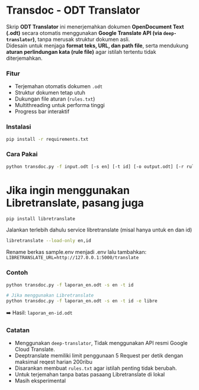 # Transdoc - ODT Translator

Skrip **ODT Translator** ini menerjemahkan dokumen **OpenDocument Text (.odt)** secara otomatis menggunakan **Google Translate API (via `deep-translator`)**, tanpa merusak struktur dokumen asli.  
Didesain untuk menjaga **format teks, URL, dan path file**, serta mendukung **aturan perlindungan kata (rule file)** agar istilah tertentu tidak diterjemahkan.

### Fitur
- Terjemahan otomatis dokumen `.odt`
- Struktur dokumen tetap utuh
- Dukungan file aturan (`rules.txt`)
- Multithreading untuk performa tinggi
- Progress bar interaktif

### Instalasi
```bash
pip install -r requirements.txt
```

### Cara Pakai
```bash
python transdoc.py -f input.odt [-s en] [-t id] [-o output.odt] [-r rules.txt] [-e engine-translate]
```

# Jika ingin menggunakan Libretranslate, pasang juga
```bash
pip install libretranslate
```

Jalankan terlebih dahulu service libretranslate (misal hanya untuk en dan id)
```bash
libretranslate --load-only en,id
```
Rename berkas sample.env menjadi .env lalu tambahkan: 
`LIBRETRANSLATE_URL=http://127.0.0.1:5000/translate`

### Contoh
```bash
python transdoc.py -f laporan_en.odt -s en -t id

# Jika menggunakan Libretranslate
python transdoc.py -f laporan_en.odt -s en -t id -e libre
```
➡️ Hasil: `laporan_en-id.odt`

### Catatan
- Menggunakan `deep-translator`, Tidak menggunakan API resmi Google Cloud Translate.
- Deeptranslate memiliki limit penggunaan 5 Request per detik dengan maksimal reqest harian 200ribu
- Disarankan membuat `rules.txt` agar istilah penting tidak berubah.
- Untuk terjemahan tanpa batas pasaang Libretranslate di lokal
- Masih eksperimental
